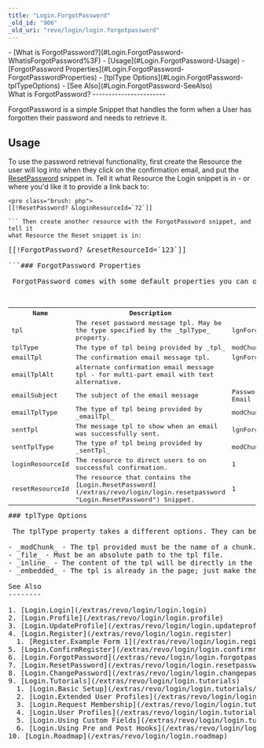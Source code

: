 ```yaml
---
title: "Login.ForgotPassword"
_old_id: "906"
_old_uri: "revo/login/login.forgotpassword"
---
```


<div>- [What is ForgotPassword?](#Login.ForgotPassword-WhatisForgotPassword%3F)
- [Usage](#Login.ForgotPassword-Usage)
  - [ForgotPassword Properties](#Login.ForgotPassword-ForgotPasswordProperties)
  - [tplType Options](#Login.ForgotPassword-tplTypeOptions)
- [See Also](#Login.ForgotPassword-SeeAlso)
 
</div>What is ForgotPassword?
-----------------------

 ForgotPassword is a simple Snippet that handles the form when a User has forgotten their password and needs to retrieve it.

Usage
-----

 To use the password retrieval functionality, first create the Resource the user will log into when they click on the confirmation email, and put the [ResetPassword](/extras/revo/login/login.resetpassword "Login.ResetPassword") snippet in. Tell it what Resource the Login snippet is in - or where you'd like it to provide a link back to:

 ```
<pre class="brush: php">
[[!ResetPassword? &loginResourceId=`72`]]

``` Then create another resource with the ForgotPassword snippet, and tell it   
 what Resource the Reset snippet is in:

 ```
<pre class="brush: php">
[[!ForgotPassword? &resetResourceId=`123`]]

```### ForgotPassword Properties

 ForgotPassword comes with some default properties you can override. They are:

 <table id="TBL1376497247019"><tbody><tr><th> Name </th> <th> Description </th> <th> Default </th> </tr><tr><td> tpl </td> <td> The reset password message tpl. May be the type specified by the _tplType_ property. </td> <td> lgnForgotPassTpl </td> </tr><tr><td> tplType </td> <td> The type of tpl being provided by _tpl_ </td> <td> modChunk </td> </tr><tr><td> emailTpl </td> <td> The confirmation email message tpl. </td> <td> lgnForgotPassEmail </td> </tr><tr><td> emailTplAlt </td> <td> alternate confirmation email message tpl - for multi-part email with text alternative. </td> <td> </td> </tr><tr><td> emailSubject </td> <td> The subject of the email message </td> <td> Password Retrieval Email </td> </tr><tr><td> emailTplType </td> <td> The type of tpl being provided by _emailTpl_ </td> <td> modChunk </td> </tr><tr><td> sentTpl </td> <td> The message tpl to show when an email was successfully sent. </td> <td> lgnForgotPassSentTpl </td> </tr><tr><td> sentTplType </td> <td> The type of tpl being provided by _sentTpl_ </td> <td> modChunk </td> </tr><tr><td> loginResourceId </td> <td> The resource to direct users to on successful confirmation. </td> <td> 1 </td> </tr><tr><td> resetResourceId </td> <td> The resource that contains the [Login.ResetPassword](/extras/revo/login/login.resetpassword "Login.ResetPassword") Snippet. </td> <td> 1 </td></tr></tbody></table>### tplType Options

 The tplType property takes a different options. They can be:

- _modChunk_ - The tpl provided must be the name of a chunk.
- _file_ - Must be an absolute path to the tpl file.
- _inline_ - The content of the tpl will be directly in the tpl property itself.
- _embedded_ - The tpl is already in the page; just make the error properties be placeholders.

See Also
--------

1. [Login.Login](/extras/revo/login/login.login)
2. [Login.Profile](/extras/revo/login/login.profile)
3. [Login.UpdateProfile](/extras/revo/login/login.updateprofile)
4. [Login.Register](/extras/revo/login/login.register)
  1. [Register.Example Form 1](/extras/revo/login/login.register/register.example-form-1)
5. [Login.ConfirmRegister](/extras/revo/login/login.confirmregister)
6. [Login.ForgotPassword](/extras/revo/login/login.forgotpassword)
7. [Login.ResetPassword](/extras/revo/login/login.resetpassword)
8. [Login.ChangePassword](/extras/revo/login/login.changepassword)
9. [Login.Tutorials](/extras/revo/login/login.tutorials)
  1. [Login.Basic Setup](/extras/revo/login/login.tutorials/login.basic-setup)
  2. [Login.Extended User Profiles](/extras/revo/login/login.tutorials/login.extended-user-profiles)
  3. [Login.Request Membership](/extras/revo/login/login.tutorials/login.request-membership)
  4. [Login.User Profiles](/extras/revo/login/login.tutorials/login.user-profiles)
  5. [Login.Using Custom Fields](/extras/revo/login/login.tutorials/login.using-custom-fields)
  6. [Login.Using Pre and Post Hooks](/extras/revo/login/login.tutorials/login.using-pre-and-post-hooks)
10. [Login.Roadmap](/extras/revo/login/login.roadmap)